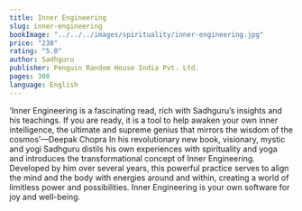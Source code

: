 ```yaml
---
title: Inner Engineering
slug: inner-engineering
bookImage: "../../../images/spirituality/inner-engineering.jpg"
price: "238"
rating: "5.0"
author: Sadhguru
publisher: Penguin Random House India Pvt. Ltd.
pages: 300
language: English
---
```

‘Inner Engineering is a fascinating read, rich with Sadhguru’s insights and his teachings. If you are ready, it is a tool to help awaken your own inner intelligence, the ultimate and supreme genius that mirrors the wisdom of the cosmos’—Deepak Chopra
In his revolutionary new book, visionary, mystic and yogi Sadhguru distils his own experiences with spirituality and yoga and introduces the transformational concept of Inner Engineering. Developed by him over several years, this powerful practice serves to align the mind and the body with energies around and within, creating a world of limitless power and possibilities. Inner Engineering is your own software for joy and well-being.
<br/>
<br/>